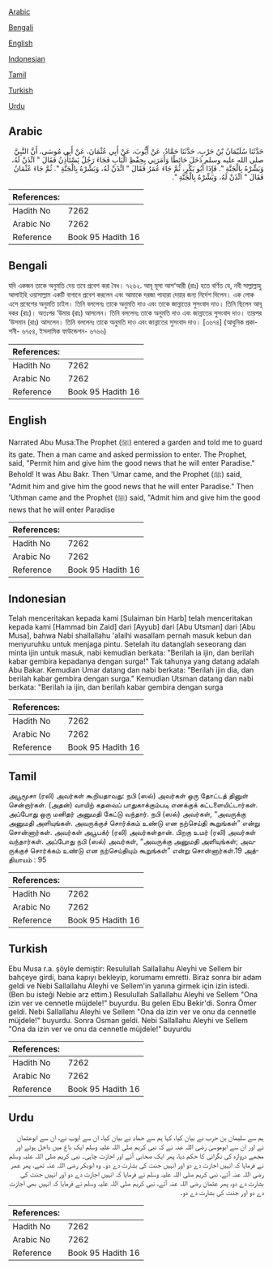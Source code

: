 [Arabic](#arabic)

[Bengali](#bengali)

[English](#english)

[Indonesian](#indonesian)

[Tamil](#tamil)

[Turkish](#turkish)

[Urdu](#urdu)

## Arabic


<div dir="rtl" lang="ar" style={{fontSize:'larger',backgroundColor:'#f8f9fa',padding:20}}>
حَدَّثَنَا سُلَيْمَانُ بْنُ حَرْبٍ، حَدَّثَنَا حَمَّادٌ، عَنْ أَيُّوبَ، عَنْ أَبِي عُثْمَانَ، عَنْ أَبِي مُوسَى، أَنَّ النَّبِيَّ صلى الله عليه وسلم دَخَلَ حَائِطًا وَأَمَرَنِي بِحِفْظِ الْبَابِ فَجَاءَ رَجُلٌ يَسْتَأْذِنُ فَقَالَ ‏"‏ ائْذَنْ لَهُ، وَبَشِّرْهُ بِالْجَنَّةِ ‏"‏‏.‏ فَإِذَا أَبُو بَكْرٍ، ثُمَّ جَاءَ عُمَرُ فَقَالَ ‏"‏ ائْذَنْ لَهُ، وَبَشِّرْهُ بِالْجَنَّةِ ‏"‏‏.‏ ثُمَّ جَاءَ عُثْمَانُ فَقَالَ ‏"‏ ائْذَنْ لَهُ، وَبَشِّرْهُ بِالْجَنَّةِ ‏"‏‏.‏
</div>
<div style={{backgroundColor:'#f8f9fa',padding:20, marginBottom: 10}}><table> <thead> <tr> <th>References:</th> <th></th> </tr> </thead> <tbody><tr><td>Hadith No</td><td>7262</td></tr><tr><td>Arabic No</td><td>7262</td></tr><tr><td>Reference</td><td>Book 95 Hadith 16</td></tr></tbody></table></div>

## Bengali


<div dir="ltr" lang="bn" style={{fontSize:'larger',backgroundColor:'#f8f9fa',padding:20}}>
যদি একজন তাকে অনুমতি দেয় তবে প্রবেশ করা বৈধ। ৭২৬২. আবূ মূসা আশ‘আরী (রাঃ) হতে বর্ণিত যে, নবী সাল্লাল্লাহু আলাইহি ওয়াসাল্লাম একটি বাগানে প্রবেশ করলেন এবং আমাকে দরজা পাহারা দেয়ার জন্য নির্দেশ দিলেন। এক লোক এসে প্রবেশের অনুমতি চাইল। তিনি বললেনঃ তাকে অনুমতি দাও এবং তাকে জান্নাতের সুসংবাদ দাও। তিনি ছিলেন আবূ বকর (রাঃ)। অতঃপর ‘উমার (রাঃ) আসলেন। তিনি বললেনঃ তাকে অনুমতি দাও এবং জান্নাতের সুসংবাদ দাও। তারপর ‘উসমান (রাঃ) আসলেন। তিনি বললেনঃ তাকে অনুমতি দাও এবং জান্নাতের সুসংবাদ দাও। [৩৬৭৪] (আধুনিক প্রকাশনী- ৬৭৫৪, ইসলামিক ফাউন্ডেশন- ৬৭৬৬)
</div>
<div style={{backgroundColor:'#f8f9fa',padding:20, marginBottom: 10}}><table> <thead> <tr> <th>References:</th> <th></th> </tr> </thead> <tbody><tr><td>Hadith No</td><td>7262</td></tr><tr><td>Arabic No</td><td>7262</td></tr><tr><td>Reference</td><td>Book 95 Hadith 16</td></tr></tbody></table></div>

## English


<div dir="ltr" lang="en" style={{fontSize:'larger',backgroundColor:'#f8f9fa',padding:20}}>
Narrated Abu Musa:The Prophet (ﷺ) entered a garden and told me to guard its gate. Then a man came and asked permission to enter. The Prophet, said, "Permit him and give him the good news that he will enter Paradise." Behold! It was Abu Bakr. Then 'Umar came, and the Prophet (ﷺ) said, "Admit him and give him the good news that he will enter Paradise." Then 'Uthman came and the Prophet (ﷺ) said, "Admit him and give him the good news that he will enter Paradise
</div>
<div style={{backgroundColor:'#f8f9fa',padding:20, marginBottom: 10}}><table> <thead> <tr> <th>References:</th> <th></th> </tr> </thead> <tbody><tr><td>Hadith No</td><td>7262</td></tr><tr><td>Arabic No</td><td>7262</td></tr><tr><td>Reference</td><td>Book 95 Hadith 16</td></tr></tbody></table></div>

## Indonesian


<div dir="ltr" lang="id" style={{fontSize:'larger',backgroundColor:'#f8f9fa',padding:20}}>
Telah menceritakan kepada kami [Sulaiman bin Harb] telah menceritakan kepada kami [Hammad bin Zaid] dari [Ayyub] dari [Abu Utsman] dari [Abu Musa], bahwa Nabi shallallahu 'alaihi wasallam pernah masuk kebun dan menyuruhku untuk menjaga pintu. Setelah itu datanglah seseorang dan minta ijin untuk masuk, nabi kemudian berkata: "Berilah ia ijin, dan berilah kabar gembira kepadanya dengan surga!" Tak tahunya yang datang adalah Abu Bakar. Kemudian Umar datang dan nabi berkata: "Berilah ijin dia, dan berilah kabar gembira dengan surga." Kemudian Utsman datang dan nabi berkata: "Berilah ia ijin, dan berilah kabar gembira dengan surga
</div>
<div style={{backgroundColor:'#f8f9fa',padding:20, marginBottom: 10}}><table> <thead> <tr> <th>References:</th> <th></th> </tr> </thead> <tbody><tr><td>Hadith No</td><td>7262</td></tr><tr><td>Arabic No</td><td>7262</td></tr><tr><td>Reference</td><td>Book 95 Hadith 16</td></tr></tbody></table></div>

## Tamil


<div dir="ltr" lang="ta" style={{fontSize:'larger',backgroundColor:'#f8f9fa',padding:20}}>
அபூமூசா (ரலி) அவர்கள் கூறியதாவது: நபி (ஸல்) அவர்கள் ஒரு தோட்டத் தினுள் சென்றார்கள். (அதன்) வாயிற் கதவைப் பாதுகாக்கும்படி எனக்குக் கட்டளையிட்டார்கள். அப்போது ஒரு மனிதர் அனுமதி கேட்டு வந்தார். நபி (ஸல்) அவர்கள், “அவருக்கு அனுமதி அளியுங்கள். அவருக்குச் சொர்க்கம் உண்டு என நற்செய்தி கூறுங்கள்” என்று சொன்னார்கள். அவர்கள் அபூபக்ர் (ரலி) அவர்கள்தான். பிறகு உமர் (ரலி) அவர்கள் வந்தார்கள். அப்போது நபி (ஸல்) அவர்கள், “அவருக்கு அனுமதி அளியுங்கள்; அவருக்குச் சொர்க்கம் உண்டு என நற்செய்தியும் கூறுங்கள்” என்று சொன்னார்கள்.19 அத்தியாயம் : 95
</div>
<div style={{backgroundColor:'#f8f9fa',padding:20, marginBottom: 10}}><table> <thead> <tr> <th>References:</th> <th></th> </tr> </thead> <tbody><tr><td>Hadith No</td><td>7262</td></tr><tr><td>Arabic No</td><td>7262</td></tr><tr><td>Reference</td><td>Book 95 Hadith 16</td></tr></tbody></table></div>

## Turkish


<div dir="ltr" lang="tr" style={{fontSize:'larger',backgroundColor:'#f8f9fa',padding:20}}>
Ebu Musa r.a. şöyle demiştir: Resulullah Sallallahu Aleyhi ve Sellem bir bahçeye girdi, bana kapıyı bekleyip, korumamı emretti. Biraz sonra bir adam geldi ve Nebi Sallallahu Aleyhi ve Sellem'in yanına girmek için izin istedi. (Ben bu isteği Nebie arz ettim.) Resulullah Sallallahu Aleyhi ve Sellem "Ona izin ver ve cennetle müjdele!" buyurdu. Bu gelen Ebu Bekir'di. Sonra Ömer geldi. Nebi Sallallahu Aleyhi ve Sellem "Ona da izin ver ve onu da cennetle müjdele!" buyurdu. Sonra Osman geldi. Nebi Sallallahu Aleyhi ve Sellem "Ona da izin ver ve onu da cennetle müjdele!" buyurdu
</div>
<div style={{backgroundColor:'#f8f9fa',padding:20, marginBottom: 10}}><table> <thead> <tr> <th>References:</th> <th></th> </tr> </thead> <tbody><tr><td>Hadith No</td><td>7262</td></tr><tr><td>Arabic No</td><td>7262</td></tr><tr><td>Reference</td><td>Book 95 Hadith 16</td></tr></tbody></table></div>

## Urdu


<div dir="rtl" lang="ur" style={{fontSize:'larger',backgroundColor:'#f8f9fa',padding:20}}>
ہم سے سلیمان بن حرب نے بیان کیا، کہا ہم سے حماد نے بیان کیا، ان سے ایوب نے، ان سے ابوعثمان نے اور ان سے ابوموسیٰ رضی اللہ عنہ نے کہ نبی کریم صلی اللہ علیہ وسلم ایک باغ میں داخل ہوئے اور مجھے دروازہ کی نگرانی کا حکم دیا، پھر ایک صحابی آئے اور اجازت چاہی۔ نبی کریم صلی اللہ علیہ وسلم نے فرمایا کہ انہیں اجازت دے دو اور انہیں جنت کی بشارت دے دو۔ وہ ابوبکر رضی اللہ عنہ تھے، پھر عمر رضی اللہ عنہ آئے، نبی کریم صلی اللہ علیہ وسلم نے فرمایا کہ انہیں اجازت دے دو اور انہیں جنت کی بشارت دے دو، پھر عثمان رضی اللہ عنہ آئے، نبی کریم صلی اللہ علیہ وسلم نے فرمایا کہ انہیں بھی اجازت دے دو اور جنت کی بشارت دے دو۔
</div>
<div style={{backgroundColor:'#f8f9fa',padding:20, marginBottom: 10}}><table> <thead> <tr> <th>References:</th> <th></th> </tr> </thead> <tbody><tr><td>Hadith No</td><td>7262</td></tr><tr><td>Arabic No</td><td>7262</td></tr><tr><td>Reference</td><td>Book 95 Hadith 16</td></tr></tbody></table></div>